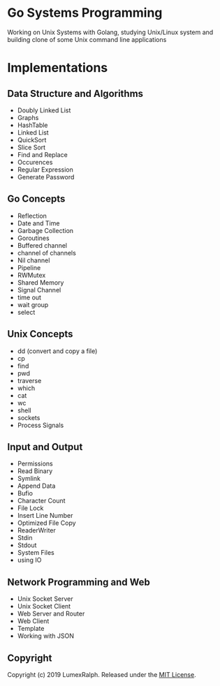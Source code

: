 # Go Systems Programming

Working on Unix Systems with Golang, studying Unix/Linux system and building clone of some Unix command line applications

# Implementations

## Data Structure and Algorithms

- Doubly Linked List
- Graphs
- HashTable
- Linked List
- QuickSort
- Slice Sort
- Find and Replace
- Occurences
- Regular Expression
- Generate Password

## Go Concepts

- Reflection
- Date and Time
- Garbage Collection
- Goroutines
- Buffered channel
- channel of channels
- Nil channel
- Pipeline
- RWMutex
- Shared Memory
- Signal Channel
- time out
- wait group
- select


## Unix Concepts

- dd (convert and copy a file)
- cp
- find
- pwd
- traverse
- which
- cat
- wc
- shell
- sockets
- Process Signals

## Input and Output

- Permissions
- Read Binary
- Symlink
- Append Data
- Bufio
- Character Count
- File Lock
- Insert Line Number
- Optimized File Copy
- ReaderWriter
- Stdin
- Stdout
- System Files
- using IO

## Network Programming and Web

- Unix Socket Server
- Unix Socket Client
- Web Server and Router
- Web Client
- Template
- Working with JSON


## Copyright

Copyright (c) 2019 LumexRalph. Released under the [MIT License](https://github.com/Lumexralph/go-systems-programming/blob/master/LICENSE).
